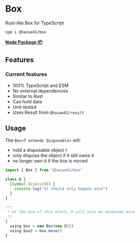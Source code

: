 # Box

Rust-like Box for TypeScript

```bash
npm i @hazae41/box
```

[**Node Package 📦**](https://www.npmjs.com/package/@hazae41/box)

## Features

### Current features
- 100% TypeScript and ESM
- No external dependencies
- Similar to Rust
- Can hold data
- Unit-tested
- Uses Result from `@hazae41/result`

## Usage

The `Box<T extends Disposable>` will:
- hold a disposable object `T`
- only dispose the object if it still owns it
- no longer own it if the box is moved

```typescript
import { Box } from "@hazae41/box"

class D {
  [Symbol.dispose]() { 
    console.log("it should only happen once")
  }
}

/**
 * At the end of this block, D will only be disposed once
 */
{
  using box = new Box(new D())
  using box2 = box.move()
}
```
